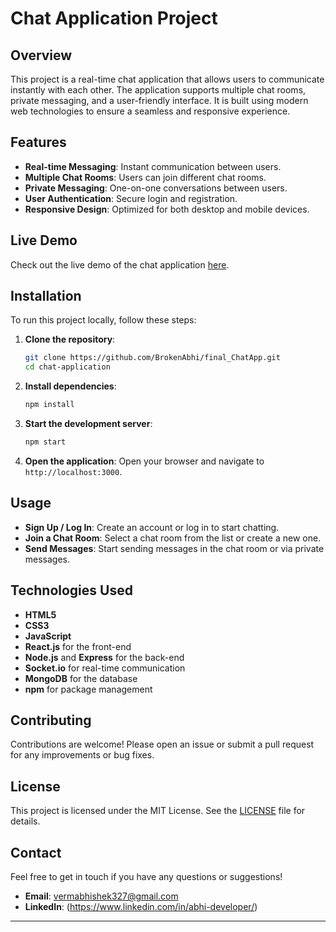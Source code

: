 # Chat Application Project

## Overview

This project is a real-time chat application that allows users to communicate instantly with each other. The application supports multiple chat rooms, private messaging, and a user-friendly interface. It is built using modern web technologies to ensure a seamless and responsive experience.

## Features

- **Real-time Messaging**: Instant communication between users.
- **Multiple Chat Rooms**: Users can join different chat rooms.
- **Private Messaging**: One-on-one conversations between users.
- **User Authentication**: Secure login and registration.
- **Responsive Design**: Optimized for both desktop and mobile devices.

## Live Demo

Check out the live demo of the chat application [here](http://your-live-demo-link.com).

## Installation

To run this project locally, follow these steps:

1. **Clone the repository**:
    ```bash
    git clone https://github.com/BrokenAbhi/final_ChatApp.git
    cd chat-application
    ```

2. **Install dependencies**:
    ```bash
    npm install
    ```

3. **Start the development server**:
    ```bash
    npm start
    ```

4. **Open the application**:
    Open your browser and navigate to `http://localhost:3000`.

## Usage

- **Sign Up / Log In**: Create an account or log in to start chatting.
- **Join a Chat Room**: Select a chat room from the list or create a new one.
- **Send Messages**: Start sending messages in the chat room or via private messages.

## Technologies Used

- **HTML5**
- **CSS3**
- **JavaScript**
- **React.js** for the front-end
- **Node.js** and **Express** for the back-end
- **Socket.io** for real-time communication
- **MongoDB** for the database
- **npm** for package management

## Contributing

Contributions are welcome! Please open an issue or submit a pull request for any improvements or bug fixes.

## License

This project is licensed under the MIT License. See the [LICENSE](LICENSE) file for details.

## Contact

Feel free to get in touch if you have any questions or suggestions!

- **Email**: vermabhishek327@gmail.com
- **LinkedIn**: (https://www.linkedin.com/in/abhi-developer/)

---

